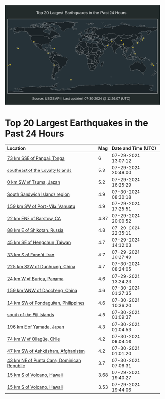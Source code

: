 ![Map](./map.png)

# Top 20 Largest Earthquakes in the Past 24 Hours

| Location | Mag | Date and Time (UTC) |
|:---|:---|:---|
| [73 km SSE of Pangai, Tonga](https://earthquake.usgs.gov/earthquakes/eventpage/us6000ngng) | 6 | 07-29-2024 13:07:12 |
| [southeast of the Loyalty Islands](https://earthquake.usgs.gov/earthquakes/eventpage/us6000ngs0) | 5.3 | 07-29-2024 20:49:00 |
| [0 km SW of Tsuma, Japan](https://earthquake.usgs.gov/earthquakes/eventpage/us6000ngq6) | 5.2 | 07-29-2024 16:25:29 |
| [South Sandwich Islands region](https://earthquake.usgs.gov/earthquakes/eventpage/us6000nguz) | 4.9 | 07-30-2024 08:30:18 |
| [159 km SW of Port-Vila, Vanuatu](https://earthquake.usgs.gov/earthquakes/eventpage/us6000ngqu) | 4.9 | 07-29-2024 17:25:51 |
| [22 km ENE of Barstow, CA](https://earthquake.usgs.gov/earthquakes/eventpage/ci40675215) | 4.87 | 07-29-2024 20:00:52 |
| [88 km E of Shikotan, Russia](https://earthquake.usgs.gov/earthquakes/eventpage/us6000ngsj) | 4.8 | 07-29-2024 22:35:11 |
| [45 km SE of Hengchun, Taiwan](https://earthquake.usgs.gov/earthquakes/eventpage/us6000ngnn) | 4.7 | 07-29-2024 14:12:03 |
| [33 km S of Fannūj, Iran](https://earthquake.usgs.gov/earthquakes/eventpage/us6000ngrs) | 4.7 | 07-29-2024 20:27:49 |
| [225 km SSW of Dunhuang, China](https://earthquake.usgs.gov/earthquakes/eventpage/us6000nguu) | 4.7 | 07-30-2024 08:24:05 |
| [24 km W of Burica, Panama](https://earthquake.usgs.gov/earthquakes/eventpage/us6000ngni) | 4.6 | 07-29-2024 13:24:23 |
| [159 km WNW of Daocheng, China](https://earthquake.usgs.gov/earthquakes/eventpage/us6000ngta) | 4.6 | 07-30-2024 01:27:35 |
| [14 km SW of Pondaguitan, Philippines](https://earthquake.usgs.gov/earthquakes/eventpage/us6000ngvb) | 4.6 | 07-30-2024 10:36:20 |
| [south of the Fiji Islands](https://earthquake.usgs.gov/earthquakes/eventpage/us6000ngt8) | 4.5 | 07-30-2024 01:09:37 |
| [196 km E of Yamada, Japan](https://earthquake.usgs.gov/earthquakes/eventpage/us6000ngt6) | 4.3 | 07-30-2024 01:04:53 |
| [74 km W of Ollagüe, Chile](https://earthquake.usgs.gov/earthquakes/eventpage/us6000ngtw) | 4.2 | 07-30-2024 05:04:16 |
| [47 km SW of Ashkāsham, Afghanistan](https://earthquake.usgs.gov/earthquakes/eventpage/us6000ngt5) | 4.2 | 07-30-2024 01:01:20 |
| [43 km NE of Punta Cana, Dominican Republic](https://earthquake.usgs.gov/earthquakes/eventpage/pr2024212000) | 3.7 | 07-30-2024 07:06:31 |
| [15 km S of Volcano, Hawaii](https://earthquake.usgs.gov/earthquakes/eventpage/hv74372741) | 3.68 | 07-29-2024 19:40:27 |
| [15 km S of Volcano, Hawaii](https://earthquake.usgs.gov/earthquakes/eventpage/hv74372746) | 3.53 | 07-29-2024 19:44:06 |
